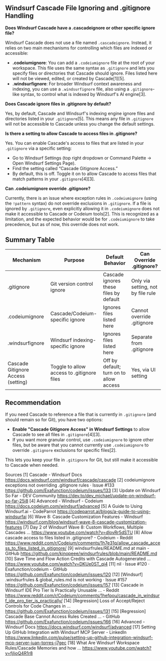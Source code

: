 ## Windsurf Cascade File Ignoring and .gitignore Handling

**Does Windsurf Cascade have a .cascadeignore or other specific ignore file?**

Windsurf Cascade does not use a file named `.cascadeignore`. Instead, it relies on two main mechanisms for controlling which files are indexed or accessible:

- **.codeiumignore**: You can add a `.codeiumignore` file at the root of your workspace. This file uses the same syntax as `.gitignore` and lets you specify files or directories that Cascade should ignore. Files listed here will not be viewed, edited, or created by Cascade[1][5].
- **.windsurfignore**: For broader Windsurf context awareness and indexing, you can use a `.windsurfignore` file, also using a `.gitignore`-like syntax, to control what is indexed by Windsurf's AI engine[3].

**Does Cascade ignore files in .gitignore by default?**

Yes, by default, Cascade and Windsurf's indexing engine ignore files and directories listed in your `.gitignore`[5]. This means any file in `.gitignore` will not be accessible to Cascade unless you change the default settings.

**Is there a setting to allow Cascade to access files in .gitignore?**

Yes. You can enable Cascade's access to files that are listed in your `.gitignore` via a specific setting:

- Go to Windsurf Settings (top right dropdown or Command Palette → Open Windsurf Settings Page).
- Find the setting called “Cascade Gitignore Access.”
- By default, this is off. Toggle it on to allow Cascade to access files that match patterns in your `.gitignore`[4][3].

**Can .codeiumignore override .gitignore?**

Currently, there is an issue where exception rules in `.codeiumignore` (using the `!pattern` syntax) do not override exclusions in `.gitignore`. If a file is ignored by `.gitignore`, even explicitly allowing it in `.codeiumignore` does not make it accessible to Cascade or Codeium tools[2]. This is recognized as a limitation, and the expected behavior would be for `.codeiumignore` to take precedence, but as of now, this override does not work.

## Summary Table

| Mechanism             | Purpose                                      | Default Behavior                             | Can Override .gitignore?           |
|-----------------------|----------------------------------------------|----------------------------------------------|------------------------------------|
| .gitignore            | Git version control ignore                   | Cascade ignores these files by default       | Only via setting, not by file rule |
| .codeiumignore        | Cascade/Codeium-specific ignore              | Ignores files listed here                    | Cannot override .gitignore         |
| .windsurfignore       | Windsurf indexing-specific ignore            | Ignores files listed here                    | Separate from .gitignore           |
| Cascade Gitignore Access (setting) | Toggle to allow access to .gitignore files | Off by default; turn on to allow access      | Yes, via UI setting                |

## Recommendation

If you need Cascade to reference a file that is currently in `.gitignore` (and should remain so for Git), you have two options:

- **Enable "Cascade Gitignore Access" in Windsurf Settings** to allow Cascade to see all files in `.gitignore`[4][3].
- If you want more granular control, use `.codeiumignore` to ignore other files, but be aware that you cannot currently use `.codeiumignore` to override `.gitignore` exclusions for specific files[2].

This lets you keep your file in `.gitignore` for Git, but still make it accessible to Cascade when needed.

Sources
[1] Cascade - Windsurf Docs https://docs.windsurf.com/windsurf/cascade/cascade
[2] codeiumignore exceptions not overriding .gitignore rules · Issue #133 https://github.com/Exafunction/codeium/issues/133
[3] Update on Windsurf So Far - DEV Community https://dev.to/dev_michael/update-on-windsurf-so-far-25i8
[4] Advanced - Windsurf - Codeium https://docs.codeium.com/windsurf/advanced
[5] A Guide to Using Windsurf.ai - CodeParrot https://codeparrot.ai/blogs/a-guide-to-using-windsurfai
[6] Wave 8: Cascade Customization Features - Windsurf https://windsurf.com/blog/windsurf-wave-8-cascade-customization-features
[7] Day 2 of Windsurf Wave 8: Custom Workflows, Multiple Cascades ... https://www.youtube.com/watch?v=dlovRr5dSTU
[8] Allow cascade access to files listed in .gitignore? - Codeium - Reddit https://www.reddit.com/r/Codeium/comments/1h7e31q/allow_cascade_access_to_files_listed_in_gitignore/
[9] windsurfrules/README.md at main - GitHub https://github.com/kinopeee/windsurfrules/blob/main/README.md
[10] Save Time and Flow Action Credits with Cascade Autogenerated ... https://www.youtube.com/watch?v=DKUe0ST_qi4
[11] nil · Issue #120 · Exafunction/codeium - GitHub https://github.com/Exafunction/codeium/issues/120
[12] [Windsurf] .windsurfrules & global_rules.md is not working · Issue #157 https://github.com/Exafunction/codeium/issues/157
[13] Cascade in Windsurf IDE Pro Tier Is Practically Unusable ... - Reddit https://www.reddit.com/r/Codeium/comments/1hefpou/cascade_in_windsurf_ide_pro_tier_is_practically/
[14] [Regression] Loss of Accept/Reject Controls for Code Changes in ... https://github.com/Exafunction/codeium/issues/131
[15] [Regression] Cascade Base Cannot Access Rules Created ... - GitHub https://github.com/Exafunction/codeium/issues/166
[16] Advanced - Windsurf Docs https://docs.windsurf.com/windsurf/advanced
[17] Setting Up GitHub Integration with Windsurf MCP Server - LinkedIn https://www.linkedin.com/pulse/setting-up-github-integration-windsurf-mcp-server-juan-torres-j7gec
[18] What Are Windsurf Workspace Rules/Cascade Memories and how ... https://www.youtube.com/watch?v=fjIioQ4R1r8
